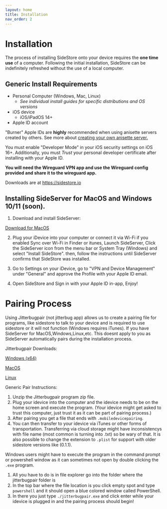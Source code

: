 ```yaml
---
layout: home
title: Installation
nav_order: 2
---
```


# Installation

The process of installing SideStore onto your device requires the **one time use** of a computer. Following the initial installation, SideStore can be indefinitely refreshed without the use of a local computer.

## Generic Install Requirements

* Personal Computer (Windows, Mac, Linux)
    * _See individual install guides for specific distributions and OS versions_
* iOS device
    * iOS/iPadOS 14+
* Apple ID account

"Burner" Apple IDs are **highly** recommended when using anisette servers created by others. See more about [creating your own anisette server.](/guides/custom-anisette)

You must enable "Developer Mode" in your iOS security settings on iOS 16+. Additionally, you must *Trust* your personal developer certificate after installing with your Apple ID.

**You will need the Wireguard VPN app and use the Wireguard config provided and share it to the wireguard app.**

Downloads are at https://sidestore.io

<!--
With SideStore downloader installed (and it's requirements met), simply connect your iOS device physically to your internet enabled PC. Then using the SideStore downloader, enter your Apple ID credentials (read more about creating a "burner" Apple ID to prevent lockouts) and wait until SideStore is installed on your iOS device homescreen.

You must then enable "Developer Mode" in your iOS security settings. Additionally, you must *Trust* your personal developer certificate.

Finally, open the SideStore app on your homescreen, re-enter the Apple ID credentials used previously, and refresh to ensure that everything is working correctly.

-->

## Installing SideServer for MacOS and Windows 10/11 (soon).

1. Download and install SideServer:
   
[Download for MacOS](https://github.com/SideStore/SideServer-macOS/releases/latest/download/SideServer.dmg)

2. Plug your iDevice into your computer or connect it via Wi-Fi if you enabled Sync over Wi-Fi in Finder or itunes, Launch SideServer, Click the SideServer icon from the menu bar or System Tray (Windows) and select "Install SideStore". then, follow the instructions until SideServer confirms that SideStore was installed.

3. Go to Settings on your iDevice, go to "VPN and Device Management" under "General" and approve the Profile with your Apple ID email.

4. Open SideStore and Sign in with your Apple ID in-app, Enjoy!

# Pairing Process

Using Jitterbugpair (not jitterbug app) allows us to create a pairing file for programs, like sidestore to talk to your device and is required to use sidestore or it will not function (Windows requires iTunes). If you have SideServer for MacOS,Windows,Linux,etc. This doesnt apply to you as SideServer automatically pairs during the installation process.

Jitterbugpair Downloads:

[Windows (x64)](https://github.com/osy/Jitterbug/releases/download/v1.3.1/jitterbugpair-win64.zip)

[MacOS](https://github.com/osy/Jitterbug/releases/download/v1.3.1/jitterbugpair-macos.zip)

[Linux](https://github.com/osy/Jitterbug/releases/download/v1.3.1/jitterbugpair-linux.zip)

Generic Pair Instructions:

1. Unzip the Jitterbugpair program zip file. 
2. Plug your idevice into the computer and the idevice needs to be on the home screen and execute the program. (Your idevice might get asked to trust this computer, just trust it as it can be part of pairing process.)
3. After pairing you get a file that ends with `.mobiledevicepairing`.
4. You can then transfer to your idevice via iTunes or other forms of transportation. Transferring via cloud storage might have inconsistencys with file name (most common is turning into .txt) so be wary of that. It is also possible to change the extension to `.plist` for support with older sidestore versions like (0.1.1).

Windows users might have to execute the program in the command prompt or powershell window as it can sometimes not open by double clicking the `.exe` program.

1. All you have to do is in file explorer go into the folder where the jitterbugpair folder is 
2. In the top bar where the file location is you click empty spot and type `powershell` and it should open a blue colored window called PowerShell. 
3. In there you just type `./jitterbugpair.exe` and click enter while your idevice is plugged in and the pairing process should begin!   
